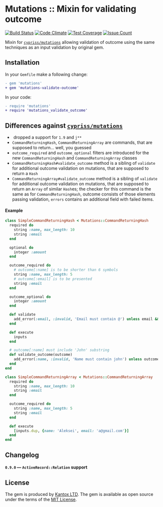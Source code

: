 # Mutations :: Mixin for validating outcome

[![Build Status](https://travis-ci.org/am-kantox/mutations-validate-outcome.png)](https://travis-ci.org/am-kantox/mutations-validate-outcome)
[![Code Climate](https://codeclimate.com/github/am-kantox/mutations-validate-outcome.png)](https://codeclimate.com/github/am-kantox/mutations-validate-outcome)
[![Test Coverage](https://codeclimate.com/github/am-kantox/mutations-validate-outcome/badges/coverage.svg)](https://codeclimate.com/github/am-kantox/mutations-validate-outcome/coverage)
[![Issue Count](https://codeclimate.com/github/am-kantox/mutations-validate-outcome/badges/issue_count.svg)](https://codeclimate.com/github/am-kantox/mutations-validate-outcome)

Mixin for [`cypriss/mutations`](https://github.com/cypriss/mutations) allowing validation of outcome
using the same techniques as an input validation by original gem.

## Installation

In your `Gemfile` make a following change:

```diff
- gem 'mutations'
+ gem 'mutations-validate-outcome'
```

In your code:

```diff
- require 'mutations'
+ require 'mutations_validate_outcome'
```

## Differences against [`cypriss/mutations`](https://github.com/cypriss/mutations)

*  dropped a support for `1.9` and `j**`
* `CommandReturningHash`, `CommandReturningArray` are commands, that are supposed to return… well, you guessed
* `outcome_required` and `outcome_optional` filters are introduced for the new `CommandReturningHash` and `CommandReturningArray` classes
* `CommandReturningHash#validate_outcome` method is a sibling of `validate` for additional outcome validation  on mutations, that are supposed to return a `Hash`
* `CommandReturningArray#validate_outcome` method is a sibling of `validate` for additional outcome validation on mutations, that are supposed to return an `Array` of similar `Hash`es; the checker for this command is the same as for `CommandReturningHash`, outcome consists of those elements passing validation, `errors` contains an additional field with failed items.

#### Example

```ruby
class SimpleCommandReturningHash < Mutations::CommandReturningHash
  required do
    string :name, max_length: 10
    string :email
  end

  optional do
    integer :amount
  end

  outcome_required do
    # outcome[:name] is to be shorter than 6 symbols
    string :name, max_length: 5
    # outcome[:email] is to be presented
    string :email
  end

  outcome_optional do
    integer :amount
  end

  def validate
    add_error(:email, :invalid, 'Email must contain @') unless email && email.include?('@')
  end

  def execute
    inputs
  end

  # outcome[:name] must include 'John' substring
  def validate_outcome(outcome)
    add_error(:name, :invalid, 'Name must contain john') unless outcome[:name].include?('John')
  end
end
```

```ruby
class SimpleCommandReturningArray < Mutations::CommandReturningArray
  required do
    string :name, max_length: 10
    string :email
  end

  outcome_required do
    string :name, max_length: 5
    string :email
  end

  def execute
    [inputs.dup, {name: 'Aleksei', email: 'a@gmail.com'}]
  end
end
```

## Changelog

#### `0.9.0` — `ActiveRecord::Relation` support

## License

The gem is produced by [Kantox LTD](https://kantox.com).
The gem is available as open source under the terms of the [MIT License](http://opensource.org/licenses/MIT).
